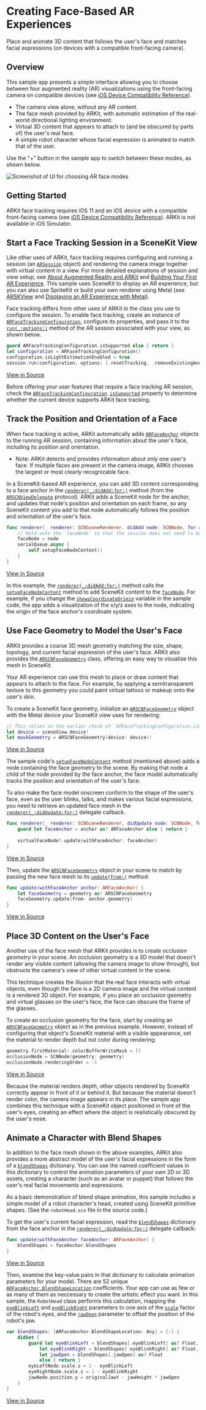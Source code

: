 # Creating Face-Based AR Experiences

Place and animate 3D content that follows the user's face and matches facial expressions (on devices with a compatible front-facing camera).

## Overview

This sample app presents a simple interface allowing you to choose between four augmented reality (AR) visualizations using the front-facing camera on compatible devices (see [iOS Device Compatibility Reference][11]).

[11]:https://developer.apple.com/library/content/documentation/DeviceInformation/Reference/iOSDeviceCompatibility/Cameras/Cameras.html#//apple_ref/doc/uid/TP40013599-CH107-SW1

- The camera view alone, without any AR content.
- The face mesh provided by ARKit, with automatic estimation of the real-world directional lighting environment.
- Virtual 3D content that appears to attach to (and be obscured by parts of) the user's real face.
- A simple robot character whose facial expression is animated to match that of the user.

Use the "+" button in the sample app to switch between these modes, as shown below.

![Screenshot of UI for choosing AR face modes](Documentation/FaceExampleModes.png)

## Getting Started

ARKit face tracking requires iOS 11 and an iOS device with a compatible front-facing camera (see [iOS Device Compatibility Reference][11]). ARKit is not available in iOS Simulator.

## Start a Face Tracking Session in a SceneKit View

Like other uses of ARKit, face tracking requires configuring and running a session (an [`ARSession`][0] object) and rendering the camera image together with virtual content in a view. For more detailed explanations of session and view setup, see [About Augmented Reality and ARKit][1] and [Building Your First AR Experience][3]. This sample uses SceneKit to display an AR experience, but you can also use SpriteKit or build your own renderer using Metal (see [ARSKView][2] and [Displaying an AR Experience with Metal][4]).

[0]:https://developer.apple.com/documentation/arkit/arsession
[1]:https://developer.apple.com/documentation/arkit/about_augmented_reality_and_arkit
[2]:https://developer.apple.com/documentation/arkit/arskview
[3]:https://developer.apple.com/documentation/arkit/building_your_first_ar_experience
[4]:https://developer.apple.com/documentation/arkit/displaying_an_ar_experience_with_metal

Face tracking differs from other uses of ARKit in the class you use to configure the session. To enable face tracking, create an instance of [`ARFaceTrackingConfiguration`][5], configure its properties, and pass it to the [`run(_:options:)`][6] method of the AR session associated with your view, as shown below.

[5]:https://developer.apple.com/documentation/arkit/arfacetrackingconfiguration
[6]:https://developer.apple.com/documentation/arkit/arsession/2875735-run

``` swift
guard ARFaceTrackingConfiguration.isSupported else { return }
let configuration = ARFaceTrackingConfiguration()
configuration.isLightEstimationEnabled = true
session.run(configuration, options: [.resetTracking, .removeExistingAnchors])
```
[View in Source](x-source-tag://ARFaceTrackingSetup)

Before offering your user features that require a face tracking AR session, check the [`ARFaceTrackingConfiguration`][5]`.`[`isSupported`][7] property to determine whether the current device supports ARKit face tracking.

[7]:https://developer.apple.com/documentation/arkit/arconfiguration/2923553-issupported

## Track the Position and Orientation of a Face

When face tracking is active, ARKit automatically adds [`ARFaceAnchor`][8] objects to the running AR session, containing information about the user's face, including its position and orientation. 

[8]:https://developer.apple.com/documentation/arkit/arfaceanchor

- Note: ARKit detects and provides information about only one user's face. If multiple faces are present in the camera image, ARKit chooses the largest or most clearly recognizable face.

In a SceneKit-based AR experience, you can add 3D content corresponding to a face anchor in the [`renderer(_:didAdd:for:)`][10] method (from the [`ARSCNViewDelegate`][9] protocol). ARKit adds a SceneKit node for the anchor, and updates that node's position and orientation on each frame, so any SceneKit content you add to that node automatically follows the position and orientation of the user's face. 

[9]:https://developer.apple.com/documentation/arkit/arscnviewdelegate
[10]:https://developer.apple.com/documentation/arkit/arscnviewdelegate/2865794-renderer

``` swift
func renderer(_ renderer: SCNSceneRenderer, didAdd node: SCNNode, for anchor: ARAnchor) {
    // Hold onto the `faceNode` so that the session does not need to be restarted when switching masks.
    faceNode = node
    serialQueue.async {
        self.setupFaceNodeContent()
    }
}
```
[View in Source](x-source-tag://ARNodeTracking)

In this example, the [`renderer(_:didAdd:for:)`][10] method calls the [`setupFaceNodeContent`](x-source-tag://FaceContentSetup) method to add SceneKit content to the [`faceNode`](x-source-tag://FaceNode). For example, if you change the [`showsCoordinateOrigin`](x-source-tag://ShowCoordinateOrigin) variable in the sample code, the app adds a visualization of the x/y/z axes to the node, indicating the origin of the face anchor's coordinate system.

## Use Face Geometry to Model the User's Face

ARKit provides a coarse 3D mesh geometry matching the size, shape, topology, and current facial expression of the user's face. ARKit also provides the [`ARSCNFaceGeometry`][12] class, offering an easy way to visualize this mesh in SceneKit.

[12]:https://developer.apple.com/documentation/arkit/arscnfacegeometry

Your AR experience can use this mesh to place or draw  content that appears to attach to the face. For example, by applying a semitransparent texture to this geometry you could paint virtual tattoos or makeup onto the user's skin.

To create a SceneKit face geometry, initialize an [`ARSCNFaceGeometry`][12] object with the Metal device your SceneKit view uses for rendering:

``` swift
// This relies on the earlier check of `ARFaceTrackingConfiguration.isSupported`.
let device = sceneView.device!
let maskGeometry = ARSCNFaceGeometry(device: device)!
```
[View in Source](x-source-tag://CreateARSCNFaceGeometry)

The sample code's [`setupFaceNodeContent`](x-source-tag://FaceContentSetup) method (mentioned above) adds a node containing the face geometry to the scene. By making that node a child of the node provided by the face anchor, the face model automatically tracks the position and orientation of the user's face.

To also make the face model onscreen conform to the shape of the user's face, even as the user blinks, talks, and makes various facial expressions, you need to retrieve an updated face mesh in the [`renderer(_:didUpdate:for:)`][13] delegate callback.

[13]:https://developer.apple.com/documentation/arkit/arscnviewdelegate/2865799-renderer

``` swift
func renderer(_ renderer: SCNSceneRenderer, didUpdate node: SCNNode, for anchor: ARAnchor) {
    guard let faceAnchor = anchor as? ARFaceAnchor else { return }
    
    virtualFaceNode?.update(withFaceAnchor: faceAnchor)
}
```
[View in Source](x-source-tag://ARFaceGeometryUpdate)

Then, update the [`ARSCNFaceGeometry`][12] object in your scene to match by passing the new face mesh to its [`update(from:)`][14] method:

[14]:https://developer.apple.com/documentation/arkit/arscnfacegeometry/2928196-update

``` swift
func update(withFaceAnchor anchor: ARFaceAnchor) {
    let faceGeometry = geometry as! ARSCNFaceGeometry
    faceGeometry.update(from: anchor.geometry)
}
```
[View in Source](x-source-tag://SCNFaceGeometryUpdate)

## Place 3D Content on the User's Face

Another use of the face mesh that ARKit provides is to create *occlusion geometry* in your scene. An occlusion geometry is a 3D model that doesn't render any visible content (allowing the camera image to show through), but obstructs the camera's view of other virtual content in the scene. 

This technique creates the illusion that the real face interacts with virtual objects, even though the face is a 2D camera image and the virtual content is a rendered 3D object. For example, if you place an occlusion geometry and virtual glasses on the user's face, the face can obscure the frame of the glasses.

To create an occlusion geometry for the face, start by creating an [`ARSCNFaceGeometry`][12] object as in the previous example. However, instead of configuring that object's SceneKit material with a visible appearance, set the material to render depth but not color during rendering:

``` swift
geometry.firstMaterial!.colorBufferWriteMask = []
occlusionNode = SCNNode(geometry: geometry)
occlusionNode.renderingOrder = -1
```
[View in Source](x-source-tag://OcclusionMaterial)

Because the material renders depth, other objects rendered by SceneKit correctly appear in front of it or behind it. But because the material doesn't render color, the camera image appears in its place. The sample app combines this technique with a SceneKit object positioned in front of the user's eyes, creating an effect where the object is realistically obscured by the user's nose.

## Animate a Character with Blend Shapes

In addition to the face mesh shown in the above examples, ARKit also provides a more abstract model of the user's facial expressions in the form of a [`blendShapes`][15] dictionary. You can use the named coefficient values in this dictionary to control the animation parameters of your own 2D or 3D assets, creating a character (such as an avatar or puppet) that follows the user's real facial movements and expressions.

[15]:https://developer.apple.com/documentation/arkit/arfaceanchor/2928251-blendshapes

As a basic demonstration of blend shape animation, this sample includes a simple model of a robot character's head, created using SceneKit primitive shapes. (See the `robotHead.scn` file in the source code.) 

To get the user's current facial expression, read the [`blendShapes`][15] dictionary from the face anchor in the [`renderer(_:didUpdate:for:)`][13] delegate callback:

``` swift
func update(withFaceAnchor faceAnchor: ARFaceAnchor) {
    blendShapes = faceAnchor.blendShapes
}
```
[View in Source](x-source-tag://ARFaceGeometryBlendShapes)

Then, examine the key-value pairs in that dictionary to calculate animation parameters for your model. There are 52 unique [`ARFaceAnchor.BlendShapeLocation`][16] coefficients. Your app can use as few or as many of them as neccessary to create the artistic effect you want. In this sample, the `RobotHead` class performs this calculation, mapping the [`eyeBlinkLeft`][17] and [`eyeBlinkRight`][18] parameters to one axis of the [`scale`][19] factor of the robot's eyes, and the [`jawOpen`][20] parameter to offset the position of the robot's jaw.

[16]:https://developer.apple.com/documentation/arkit/arfaceanchor.blendshapelocation
[17]:https://developer.apple.com/documentation/arkit/arfaceanchor.blendshapelocation/2928261-eyeblinkleft
[18]:https://developer.apple.com/documentation/arkit/arfaceanchor.blendshapelocation/2928262-eyeblinkright
[19]:https://developer.apple.com/documentation/scenekit/scnnode/1408050-scale
[20]:https://developer.apple.com/documentation/arkit/arfaceanchor.blendshapelocation/2928236-jawopen

``` swift
var blendShapes: [ARFaceAnchor.BlendShapeLocation: Any] = [:] {
    didSet {
        guard let eyeBlinkLeft = blendShapes[.eyeBlinkLeft] as? Float,
            let eyeBlinkRight = blendShapes[.eyeBlinkRight] as? Float,
            let jawOpen = blendShapes[.jawOpen] as? Float
            else { return }
        eyeLeftNode.scale.z = 1 - eyeBlinkLeft
        eyeRightNode.scale.z = 1 - eyeBlinkRight
        jawNode.position.y = originalJawY - jawHeight * jawOpen
    }
}
```
[View in Source](x-source-tag://BlendShapeAnimation)
